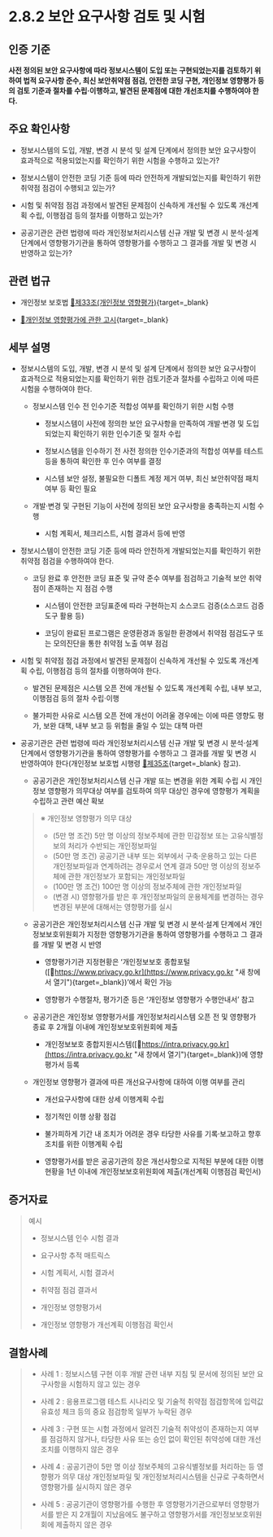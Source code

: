 # 2.8.2 보안 요구사항 검토 및 시험

## 인증 기준

**사전 정의된 보안 요구사항에 따라 정보시스템이 도입 또는 구현되었는지를 검토하기 위하여 법적 요구사항 준수, 최신 보안취약점 점검, 안전한 코딩 구현, 개인정보 영향평가 등의 검토 기준과 절차를 수립·이행하고, 발견된 문제점에 대한 개선조치를 수행하여야 한다.**

## 주요 확인사항

- 정보시스템의 도입, 개발, 변경 시 분석 및 설계 단계에서 정의한 보안 요구사항이 효과적으로 적용되었는지를 확인하기 위한 시험을 수행하고 있는가?

- 정보시스템이 안전한 코딩 기준 등에 따라 안전하게 개발되었는지를 확인하기 위한 취약점 점검이 수행되고 있는가?

- 시험 및 취약점 점검 과정에서 발견된 문제점이 신속하게 개선될 수 있도록 개선계획 수립, 이행점검 등의 절차를 이행하고 있는가?

- 공공기관은 관련 법령에 따라 개인정보처리시스템 신규 개발 및 변경 시 분석·설계 단계에서 영향평가기관을 통하여 영향평가를 수행하고 그 결과를 개발 및 변경 시 반영하고 있는가?

## 관련 법규

- 개인정보 보호법 [🔗제33조(개인정보 영향평가)](https://www.law.go.kr/법령/개인정보보호법/제33조 "새 창에서 열기"){target=_blank}

- [🔗개인정보 영향평가에 관한 고시](https://www.law.go.kr/행정규칙/(개인정보보호위원회)개인정보영향평가에관한고시 "새 창에서 열기"){target=_blank}

## 세부 설명

- 정보시스템의 도입, 개발, 변경 시 분석 및 설계 단계에서 정의한 보안 요구사항이 효과적으로 적용되었는지를 확인하기 위한 검토기준과 절차를 수립하고 이에 따른 시험을 수행하여야 한다.

    - 정보시스템 인수 전 인수기준 적합성 여부를 확인하기 위한 시험 수행

        - 정보시스템이 사전에 정의한 보안 요구사항을 만족하여 개발·변경 및 도입되었는지 확인하기 위한 인수기준 및 절차 수립

        - 정보시스템을 인수하기 전 사전 정의한 인수기준과의 적합성 여부를 테스트 등을 통하여 확인한 후 인수 여부를 결정

        - 시스템 보안 설정, 불필요한 디폴트 계정 제거 여부, 최신 보안취약점 패치 여부 등 확인 필요

    - 개발·변경 및 구현된 기능이 사전에 정의된 보안 요구사항을 충족하는지 시험 수행

        - 시험 계획서, 체크리스트, 시험 결과서 등에 반영

- 정보시스템이 안전한 코딩 기준 등에 따라 안전하게 개발되었는지를 확인하기 위한 취약점 점검을 수행하여야 한다.

    - 코딩 완료 후 안전한 코딩 표준 및 규약 준수 여부를 점검하고 기술적 보안 취약점이 존재하는 지 점검 수행

        - 시스템이 안전한 코딩표준에 따라 구현하는지 소스코드 검증(소스코드 검증도구 활용 등)

        - 코딩이 완료된 프로그램은 운영환경과 동일한 환경에서 취약점 점검도구 또는 모의진단을 통한 취약점 노출 여부 점검

- 시험 및 취약점 점검 과정에서 발견된 문제점이 신속하게 개선될 수 있도록 개선계획 수립, 이행점검 등의 절차를 이행하여야 한다.

    - 발견된 문제점은 시스템 오픈 전에 개선될 수 있도록 개선계획 수립, 내부 보고, 이행점검 등의 절차 수립·이행

    - 불가피한 사유로 시스템 오픈 전에 개선이 어려울 경우에는 이에 따른 영향도 평가, 보완 대책, 내부 보고 등 위험을 줄일 수 있는 대책 마련

- 공공기관은 관련 법령에 따라 개인정보처리시스템 신규 개발 및 변경 시 분석·설계 단계에서 영향평가기관을 통하여 영향평가를 수행하고 그 결과를 개발 및 변경 시 반영하여야 한다(개인정보 보호법 시행령 [🔗제35조](https://www.law.go.kr/법령/개인정보보호법시행령/제35조 "새 창에서 열기"){target=_blank} 참고).

    - 공공기관은 개인정보처리시스템 신규 개발 또는 변경을 위한 계획 수립 시 개인정보 영향평가 의무대상 여부를 검토하여 의무 대상인 경우에 영향평가 계획을 수립하고 관련 예산 확보
    >
    > ※ 개인정보 영향평가 의무 대상
    >
    > - (5만 명 조건) 5만 명 이상의 정보주체에 관한 민감정보 또는 고유식별정보의 처리가 수반되는 개인정보파일
    > - (50만 명 조건) 공공기관 내부 또는 외부에서 구축·운용하고 있는 다른 개인정보파일과 연계하려는 경우로서 연계 결과 50만 명 이상의 정보주체에 관한 개인정보가 포함되는 개인정보파일
    > - (100만 명 조건) 100만 명 이상의 정보주체에 관한 개인정보파일
    > - (변경 시) 영향평가를 받은 후 개인정보파일의 운용체계를 변경하는 경우 변경된 부분에 대해서는 영향평가를 실시

    - 공공기관은 개인정보처리시스템 신규 개발 및 변경 시 분석·설계 단계에서 개인정보보호위원회가 지정한 영향평가기관을 통하여 영향평가를 수행하고 그 결과를 개발 및 변경 시 반영

        - 영향평가기관 지정현황은 ʻ개인정보보호 종합포털([🔗https://www.privacy.go.kr](https://www.privacy.go.kr "새 창에서 열기"){target=_blank})ʼ에서 확인 가능

        - 영향평가 수행절차, 평가기준 등은 ʻ개인정보 영향평가 수행안내서ʼ 참고

    - 공공기관은 개인정보 영향평가서를 개인정보처리시스템 오픈 전 및 영향평가 종료 후 2개월 이내에 개인정보보호위원회에 제출

        - 개인정보보호 종합지원시스템([🔗https://intra.privacy.go.kr](https://intra.privacy.go.kr "새 창에서 열기"){target=_blank})에 영향평가서 등록

    - 개인정보 영향평가 결과에 따른 개선요구사항에 대하여 이행 여부를 관리

        - 개선요구사항에 대한 상세 이행계획 수립

        - 정기적인 이행 상황 점검

        - 불가피하게 기간 내 조치가 어려운 경우 타당한 사유를 기록·보고하고 향후 조치를 위한 이행계획 수립

        - 영향평가서를 받은 공공기관의 장은 개선사항으로 지적된 부분에 대한 이행현황을 1년 이내에 개인정보보호위원회에 제출(개선계획 이행점검 확인서)

## 증거자료

> 예시
>
> - 정보시스템 인수 시험 결과
>
> - 요구사항 추적 매트릭스
>
> - 시험 계획서, 시험 결과서
>
> - 취약점 점검 결과서
>
> - 개인정보 영향평가서
>
> - 개인정보 영향평가 개선계획 이행점검 확인서

## 결함사례

> - 사례 1 : 정보시스템 구현 이후 개발 관련 내부 지침 및 문서에 정의된 보안 요구사항을 시험하지 않고 있는 경우
>
> - 사례 2 : 응용프로그램 테스트 시나리오 및 기술적 취약점 점검항목에 입력값 유효성 체크 등의 중요 점검항목 일부가 누락된 경우
>
> - 사례 3 : 구현 또는 시험 과정에서 알려진 기술적 취약성이 존재하는지 여부를 점검하지 않거나, 타당한 사유 또는 승인 없이 확인된 취약성에 대한 개선조치를 이행하지 않은 경우
>
> - 사례 4 : 공공기관이 5만 명 이상 정보주체의 고유식별정보를 처리하는 등 영향평가 의무 대상 개인정보파일 및 개인정보처리시스템을 신규로 구축하면서 영향평가를 실시하지 않은 경우
>
> - 사례 5 : 공공기관이 영향평가를 수행한 후 영향평가기관으로부터 영향평가서를 받은 지 2개월이 지났음에도 불구하고 영향평가서를 개인정보보호위원회에 제출하지 않은 경우
